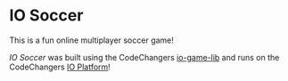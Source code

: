 # IO Soccer

This is a fun online multiplayer soccer game!

*IO Soccer* was built using the CodeChangers [io-game-lib](https://github.com/codechangers/io-game-lib) and runs on the CodeChangers [IO Platform](https://blobbert.io/)!

